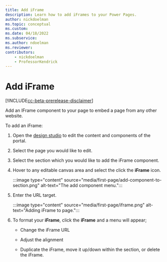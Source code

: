 ```yaml
---
title: Add iFrame
description: Learn how to add iFrames to your Power Pages.
author: nickdoelman
ms.topic: conceptual
ms.custom: 
ms.date: 04/18/2022
ms.subservice:
ms.author: ndoelman 
ms.reviewer: 
contributors:
    - nickdoelman
    - ProfessorKendrick
---
```


# Add iFrame

[!INCLUDE[cc-beta-prerelease-disclaimer](../includes/cc-beta-prerelease-disclaimer.md)]

Add an IFrame component to your page to embed a page from any other website.

To add an iFrame:

1. Open the [design studio](use-design-studio.md) to edit the content and components of the portal.

1. Select the page you would like to edit.

1. Select the section which you would like to add the iFrame component.

1. Hover to any editable canvas area and select the click the **iFrame** icon.

    :::image type="content" source="media/first-page/add-component-to-section.png" alt-text="The add component menu.":::

1. Enter the URL target.

    :::image type="content" source="media/first-page/iframe.png" alt-text="Adding iFrame to page.":::

1. To format your **iFrame**, click the **iFrame** and a menu will appear;

    - Change the iFrame URL

    - Adjust the alignment

    - Duplicate the iFrame, move it up/down within the section, or delete the iFrame.